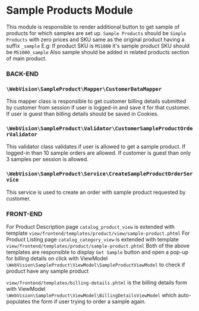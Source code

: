 # Sample Products Module

This module is responsible to render additional button to get sample of products for which samples are set up.
`Sample Products` should be `Simple Products` with zero prices and SKU same as the original product having a suffix `_sample`
E.g: If product SKU is `MS1000` it's sample product SKU should be `MS1000_sample`
Also sample should be added in related products section of main product.

### BACK-END

### `\WebVision\SampleProduct\Mapper\CustomerDataMapper`
This mapper class is responsible to get customer billing details submitted by customer from session if user is logged-in
and save it for that customer. If user is guest than billing details should be saved in Cookies.

### `\WebVision\SampleProduct\Validator\CustomerSampleProductOrderValidator`
This validator class validates if user is allowed to get a sample product. If logged-in than 10 sample orders are allowed.
If customer is guest than only 3 samples per session is allowed.

### `\WebVision\SampleProduct\Service\CreateSampleProductOrderService`
This service is used to create an order with sample product requested by customer.

### FRONT-END
For Product Description page `catalog_product_view` is extended with template `view/frontend/templates/product/view/sample-product.phtml`
For Product Listing page `catalog_category_view` is extended with template `view/frontend/templates/product/sample-product.phtml`
Both of the above templates are responsible to display `Get Sample` button and open a pop-up for billing details on click
with ViewModel `\WebVision\SampleProduct\ViewModel\SampleProductViewModel` to check if product have any sample product

`view/frontend/templates/billing-details.phtml` is the billing details form 
with ViewModel `\WebVision\SampleProduct\ViewModel\BillingDetailsViewModel`
which auto-populates the form if user trying to order a sample again.

